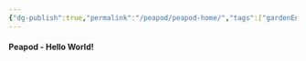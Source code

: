 ```yaml
---
{"dg-publish":true,"permalink":"/peapod/peapod-home/","tags":["gardenEntry"],"dgShowToc":true}
---
```


#### Peapod - Hello World!
